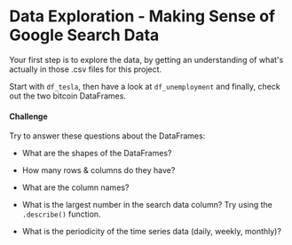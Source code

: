 # Data Exploration - Making Sense of Google Search Data

Your first step is to explore the data, by getting an understanding of what's actually in those .csv files for this project.

Start with `df_tesla`, then have a look at `df_unemployment` and finally, check out the two bitcoin DataFrames.

#### Challenge

Try to answer these questions about the DataFrames:

- What are the shapes of the DataFrames?
    
- How many rows & columns do they have?
    
- What are the column names?
    
- What is the largest number in the search data column? Try using the `.describe()` function.
    
- What is the periodicity of the time series data (daily, weekly, monthly)?